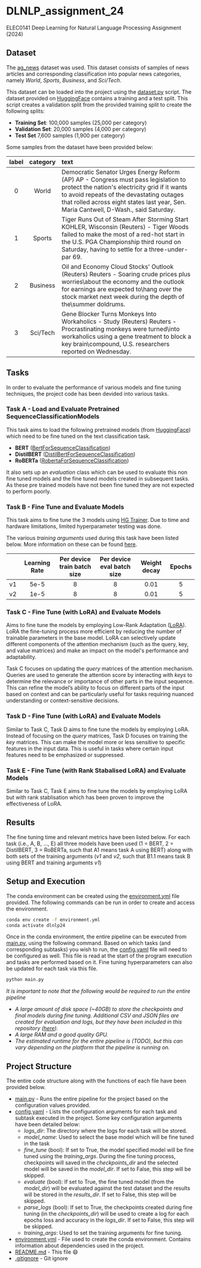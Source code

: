 # DLNLP_assignment_24
ELEC0141 Deep Learning for Natural Language Processing Assignment (2024)

## Dataset

The [ag_news](https://huggingface.co/datasets/ag_news) dataset was used. This dataset consists of samples of news articles and corresponding classification into popular news categories, namely *World*, *Sports*, *Business*, and *Sci/Tech*.

This dataset can be loaded into the project using the [dataset.py](./dataset.py) script. The dataset provided on [HuggingFace](https://huggingface.co/) contains a training and a test split. This script creates a validation split from the provided training split to create the following splits:

- **Training Set**: 100,000 samples (25,000 per category)
- **Validation Set**: 20,000 samples (4,000 per category)
- **Test Set** 7,600 samples (1,900 per category)

Some samples from the dataset have been provided below:

| label | category | text                                                                                                                                                                                                                                                                     |
| :---: | :------: | :----------------------------------------------------------------------------------------------------------------------------------------------------------------------------------------------------------------------------------------------------------------------- |
|   0   |  World   | Democratic Senator Urges Energy Reform (AP) AP - Congress must pass legislation to protect the nation's electricity grid if it wants to avoid repeats of the devastating outages that rolled across eight states last year, Sen. Maria Cantwell, D-Wash., said Saturday. |
|   1   |  Sports  | Tiger Runs Out of Steam After Storming Start KOHLER, Wisconsin (Reuters) - Tiger Woods failed to make the most of a red-hot start in the U.S. PGA Championship third round on Saturday, having to settle for a three-under-par 69.                                       |
|   2   | Business | Oil and Economy Cloud Stocks' Outlook (Reuters) Reuters - Soaring crude prices plus worries\about the economy and the outlook for earnings are expected to\hang over the stock market next week during the depth of the\summer doldrums.                                 |
|   3   | Sci/Tech | Gene Blocker Turns Monkeys Into Workaholics - Study (Reuters) Reuters - Procrastinating monkeys were turned\into workaholics using a gene treatment to block a key brain\compound, U.S. researchers reported on Wednesday.                                               |

## Tasks

In order to evaluate the performance of various models and fine tuning techniques, the project code has been devided into various tasks.

### Task A - Load and Evaluate Pretrained SequenceClassificationModels

This task aims to load the following pretrained models (from [HuggingFace](https://huggingface.co/)) which need to be fine tuned on the text classification task.

- **BERT** ([BertForSequenceClassification](https://huggingface.co/docs/transformers/en/model_doc/bert#transformers.BertForSequenceClassification))
- **DistilBERT** ([DistilBertForSequenceClassification](https://huggingface.co/docs/transformers/en/model_doc/distilbert#transformers.DistilBertForSequenceClassification))
- **RoBERTa** ([RobertaForSequenceClassification](https://huggingface.co/docs/transformers/en/model_doc/roberta#transformers.RobertaForSequenceClassification))

It also sets up an *evaluation* class which can be used to evaluate this non fine tuned models and the fine tuned models created in subsequent tasks. As these pre trained models have not been fine tuned they are not expected to perform poorly.

### Task B - Fine Tune and Evaluate Models

This task aims to fine tune the 3 models using [HG Trainer](https://huggingface.co/docs/transformers/en/main_classes/trainer). Due to time and hardware limitations, limited hyperparameter testing was done.

The various *training arguments* used during this task have been listed below. More information on these can be found [here](https://huggingface.co/docs/transformers/en/main_classes/trainer#transformers.TrainingArguments).

|       | Learning Rate | Per device train batch size | Per device eval batch size | Weight decay | Epochs |
| :---: | :-----------: | :-------------------------: | :------------------------: | :----------: | :----: |
|  v1   |     5e-5      |              8              |             8              |     0.01     |   5    |
|  v2   |     1e-5      |              8              |             8              |     0.01     |   5    |



### Task C - Fine Tune (with LoRA) and Evaluate Models

Aims to fine tune the models by employing Low-Rank Adaptation ([LoRA](https://huggingface.co/docs/peft/main/en/conceptual_guides/lora)). LoRA the fine-tuning process more efficient by reducing the number of trainable parameters in the base model. LoRA can selectively update different components of the attention mechanism (such as the query, key, and value matrices) and make an impact on the model's performance and adaptability.

Task C focuses on updating the *query* matrices of the attention mechanism. Queries are used to generate the attention score by interacting with *keys* to determine the relevance or importance of other parts in the input sequence. This can refine the model’s ability to focus on different parts of the input based on context and can be particularly useful for tasks requiring nuanced understanding or context-sensitive decisions.

### Task D - Fine Tune (with LoRA) and Evaluate Models
Similar to Task C, Task D aims to fine tune the models by employing LoRA. Instead of focusing on the *query* matrices, Task D focuses on training the *key* matrices. This can make the model more or less sensitive to specific features in the input data. This is useful in tasks where certain input features need to be emphasized or suppressed.

### Task E - Fine Tune (with Rank Stabalised LoRA) and Evaluate Models
Similar to Task C, Task E aims to fine tune the models by employing LoRA but with rank stablisation which has been proven to improve the effectiveness of LoRA.


## Results

The fine tuning time and relevant metrics have been listed below. For each task (i.e., A, B, ..., E) all three models have been used (1 = BERT, 2 = DistilBERT, 3 = RoBERTa, such that A1 means task A using BERT) along with both sets of the training arguments (*v1* and *v2*, such that B1.1 means task B using BERT and training arguments *v1*)

## Setup and Execution

The conda environment can be created using the [environment.yml](./environment.yml) file provided. The following commands can be run in order to create and access the environment.

```bash
conda env create -f environment.yml
conda activate dlnlp24
```

Once in the conda environment, the entire pipeline can be executed from [main.py](./main.py), using the following command. Based on which tasks (and corresponding subtasks) you wish to run, the [config.yaml](./config.yaml) file will need to be configured as well. This file is read at the start of the program execution and tasks are performed based on it. Fine tuning hyperparameters can also be updated for each task via this file.

```bash
python main.py
```



_It is important to note that the following would be required to run the entire pipeline_

- *A large amount of disk space (~40GB) to store the checkpoints and final models during fine tuning. Additional CSV and JSON files are created for evaluation and logs, but they have been included in this repository ([here](./results/)).*
- *A large RAM and a good quality GPU.*
- *The estimated runtime for the entire pipeline is (TODO), but this can vary depending on the platform that the pipeline is running on.*



## Project Structure

The entire code structure along with the functions of each file have been provided below.

- [main.py](./main.py) - Runs the entire pipeline for the project based on the configuration values provided.
- [config.yaml](./config.yaml) - Lists the configuration arguments for each task and subtask executed in the project. Some key configuration arguments have been detailed below:
  - *logs_dir*: The directory where the logs for each task will be stored.
  - *model_name*: Used to select the base model which will be fine tuned in the task
  - *fine_tune* (bool): If set to True, the model specified model will be fine tuned using the *training_args*. During the fine tuning process, checkpoints will saved in the *checkpoints_dir* and the selected model will be saved in the *model_dir*. If set to False, this step will be skipped.
  - *evaluate* (bool): If set to True, the fine tuned model (from the *model_dir*) will be evaluated against the test dataset and the results will be stored in the *results_dir*. If set to False, this step will be skipped.
  - *parse_logs* (bool): If set to True, the checkpoints created during fine tuning (in the *checkpoints_dir*) will be used to create a log for each epochs loss and accuracy in the *logs_dir*. If set to False, this step will be skipped.
  - *training_args*: Used to set the training arguments for fine tuning.
- [environment.yml](./environment.yml) - File used to create the conda environment. Contains information about dependencies used in the project.
- [README.md](./README.md) - This file :smile:
- [.gitignore](./.gitignore) - Git ignore